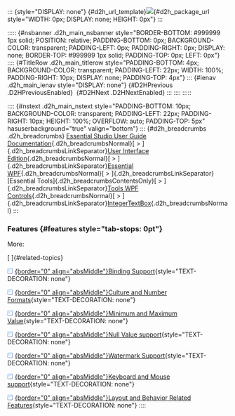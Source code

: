 ::: {style="DISPLAY: none"}
[](ms-xhelp:///?Id=d2h_url_template){#d2h_url_template}![](!package_url!){#d2h_package_url style="WIDTH: 0px; DISPLAY: none; HEIGHT: 0px"}
:::

::::: {#nsbanner .d2h_main_nsbanner style="BORDER-BOTTOM: #999999 1px solid; POSITION: relative; PADDING-BOTTOM: 0px; BACKGROUND-COLOR: transparent; PADDING-LEFT: 0px; PADDING-RIGHT: 0px; DISPLAY: none; BORDER-TOP: #999999 1px solid; PADDING-TOP: 0px; LEFT: 0px"}
:::: {#TitleRow .d2h_main_titlerow style="PADDING-BOTTOM: 4px; BACKGROUND-COLOR: transparent; PADDING-LEFT: 22px; WIDTH: 100%; PADDING-RIGHT: 10px; DISPLAY: none; PADDING-TOP: 4px"}
::: {#ienav .d2h_main_ienav style="DISPLAY: none"}
[](ms-xhelp:///?Id=45fae174-9b69-4e4e-9ffc-be54dbf19b9a){#D2HPrevious .D2HPreviousEnabled}  [](ms-xhelp:///?Id=8571cfbf-3b07-40b2-bbdc-e6af1923d398){#D2HNext .D2HNextEnabled}
:::
::::
:::::

:::: {#nstext .d2h_main_nstext style="PADDING-BOTTOM: 10px; BACKGROUND-COLOR: transparent; PADDING-LEFT: 22px; PADDING-RIGHT: 10px; HEIGHT: 100%; OVERFLOW: auto; PADDING-TOP: 5px" hasuserbackground="true" valign="bottom"}
::: {#d2h_breadcrumbs .d2h_breadcrumbs}
[Essential Studio User Guide Documentation](ms-xhelp:///?Id=12457748-09e3-4d74-a240-8e049cedf030){.d2h_breadcrumbsNormal}[ \> ]{.d2h_breadcrumbsLinkSeparator}[User Interface Edition](ms-xhelp:///?Id=c29296b7-531c-413b-a0ec-488ca1f7f669){.d2h_breadcrumbsNormal}[ \> ]{.d2h_breadcrumbsLinkSeparator}[Essential WPF](ms-xhelp:///?Id=7f4f82c5-151c-4262-94d0-75c4626c77bc){.d2h_breadcrumbsNormal}[ \> ]{.d2h_breadcrumbsLinkSeparator}[Essential Tools]{.d2h_breadcrumbsContentsOnly}[ \> ]{.d2h_breadcrumbsLinkSeparator}[Tools WPF Controls](ms-xhelp:///?Id=2ea58a12-9426-4a63-96b4-89eb80232c2c){.d2h_breadcrumbsNormal}[ \> ]{.d2h_breadcrumbsLinkSeparator}[IntegerTextBox](ms-xhelp:///?Id=9ceff044-d7c5-4d70-9740-bfbd6b1e9cdc){.d2h_breadcrumbsNormal}
:::

### Features {#features style="tab-stops: 0pt"}

More:

[ ]{#related-topics}

[![](button.gif){border="0" align="absMiddle"}Binding Support](ms-xhelp:///?Id=50180c40-a655-47f3-a386-a9f35120a8b4){style="TEXT-DECORATION: none"}

[![](button.gif){border="0" align="absMiddle"}Culture and Number Formats](ms-xhelp:///?Id=d2a3f81f-7b58-4527-a7fc-5e9d6523e8df){style="TEXT-DECORATION: none"}

[![](button.gif){border="0" align="absMiddle"}Minimum and Maximum Value](ms-xhelp:///?Id=9eef4133-7da3-4c17-a048-f5288af76744){style="TEXT-DECORATION: none"}

[![](button.gif){border="0" align="absMiddle"}Null Value support](ms-xhelp:///?Id=137e357f-58c1-463b-9fb1-c42a058a7844){style="TEXT-DECORATION: none"}

[![](button.gif){border="0" align="absMiddle"}Watermark Support](ms-xhelp:///?Id=30e03545-af78-4c8c-aadd-9753e3037808){style="TEXT-DECORATION: none"}

[![](button.gif){border="0" align="absMiddle"}Keyboard and Mouse support](ms-xhelp:///?Id=21b8eb08-0823-4f8b-9761-34ee211ba346){style="TEXT-DECORATION: none"}

[![](button.gif){border="0" align="absMiddle"}Layout and Behavior Related Features](ms-xhelp:///?Id=e5719d04-07f8-4875-b4e8-fedbe919e41b){style="TEXT-DECORATION: none"}
::::
